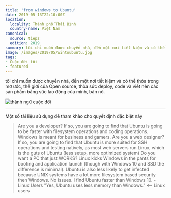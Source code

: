 ```yaml
---
title: 'from windows to Ubuntu'
date: 2019-05-13T22:10:00Z
location:
  locality: Thành phố Thái Bình
  country-name: Việt Nam
canonical:
  source: tiepz
  edition: 2019
summary: tôi chỉ muốn được chuyển nhà, đến một nơi tiết kiệm và có thể thỏa trong mơ ước, thế giới của Open source, thỏa sức deploy, code và viết nên các sản phẩm bằng sức lao động của mình, bán nó.
image: /images/2019/05/wintoubuntu.jpg
tags:
- Cuộc đời tôi
- featured
---
```


tôi chỉ muốn được chuyển nhà, đến một nơi tiết kiệm và có thể thỏa trong mơ ước, thế giới của Open source, thỏa sức deploy, code và viết nên các sản phẩm bằng sức lao động của mình, bán nó.

![thành ngữ cuộc đời](/images/2019/05/wintoubuntu.jpg) 

* * *

Một số tài liệu sử dụng để tham khảo cho quyết định đặc biệt này

> Are you a developer? If so, you are going to find that Ubuntu is going to be faster with filesystem operations and coding operations. Windows is meant for business and gamers.
> Are you a web designer? If so, you are going to find that Ubuntu is more suited for SSH operations and testing natively, as most web servers run Linux, which is the guts of Ubuntu (less setup, more optimized system)
> Do you want a PC that just WORKS? Linux kicks Windows in the pants for booting and application launch (though with Windows 10 and SSD the difference is minimal). Ubuntu is also less likely to get infected because UNIX systems have a lot more filesystem based security then Windows.
> No issues. I find Ubuntu faster than Windows 10. - Linux Users
> "Yes, Ubuntu uses less memory than Windows." <-- Linux users